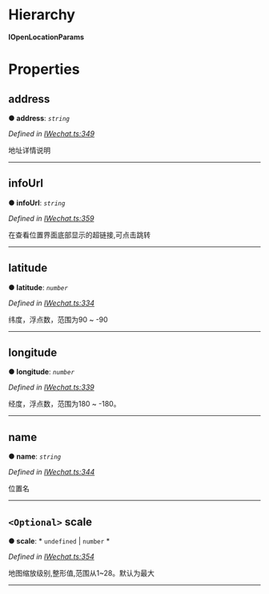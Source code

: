 

# Hierarchy

**IOpenLocationParams**

# Properties

<a id="address"></a>

##  address

**● address**: *`string`*

*Defined in [IWechat.ts:349](https://github.com/yc-typescript/jssdk/blob/4422e9c/src/IWechat.ts#L349)*

地址详情说明

___
<a id="infourl"></a>

##  infoUrl

**● infoUrl**: *`string`*

*Defined in [IWechat.ts:359](https://github.com/yc-typescript/jssdk/blob/4422e9c/src/IWechat.ts#L359)*

在查看位置界面底部显示的超链接,可点击跳转

___
<a id="latitude"></a>

##  latitude

**● latitude**: *`number`*

*Defined in [IWechat.ts:334](https://github.com/yc-typescript/jssdk/blob/4422e9c/src/IWechat.ts#L334)*

纬度，浮点数，范围为90 ~ -90

___
<a id="longitude"></a>

##  longitude

**● longitude**: *`number`*

*Defined in [IWechat.ts:339](https://github.com/yc-typescript/jssdk/blob/4422e9c/src/IWechat.ts#L339)*

经度，浮点数，范围为180 ~ -180。

___
<a id="name"></a>

##  name

**● name**: *`string`*

*Defined in [IWechat.ts:344](https://github.com/yc-typescript/jssdk/blob/4422e9c/src/IWechat.ts#L344)*

位置名

___
<a id="scale"></a>

## `<Optional>` scale

**● scale**: * `undefined` &#124; `number`
*

*Defined in [IWechat.ts:354](https://github.com/yc-typescript/jssdk/blob/4422e9c/src/IWechat.ts#L354)*

地图缩放级别,整形值,范围从1~28。默认为最大

___

